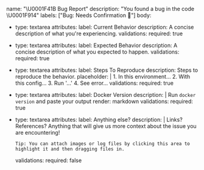 name: "\U0001F41B Bug Report"
description: "You found a bug in the code \U0001F914"
labels: ["Bug: Needs Confirmation 🧐"]
body:
- type: textarea
  attributes:
    label: Current Behavior
    description: A concise description of what you're experiencing.
  validations:
    required: true
- type: textarea
  attributes:
    label: Expected Behavior
    description: A concise description of what you expected to happen.
  validations:
    required: true
- type: textarea
  attributes:
    label: Steps To Reproduce
    description: Steps to reproduce the behavior.
    placeholder: |
      1. In this environment...
      2. With this config...
      3. Run '...'
      4. See error...
  validations:
    required: true
- type: textarea
  attributes:
    label: Docker Version
    description: |
      Run `docker version` and paste your output
    render: markdown
  validations:
    required: true
- type: textarea
  attributes:
    label: Anything else?
    description: |
      Links? References? Anything that will give us more context about the issue you are encountering!

      Tip: You can attach images or log files by clicking this area to highlight it and then dragging files in.
  validations:
    required: false